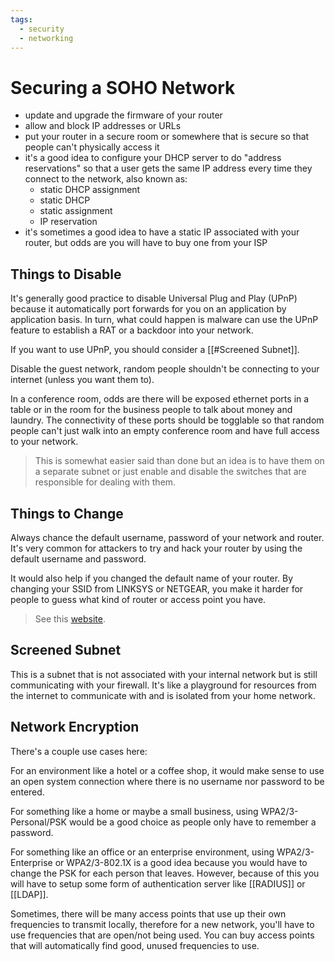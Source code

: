 ```yaml
---
tags:
  - security
  - networking
---
```

# Securing a SOHO Network

- update and upgrade the firmware of your router
- allow and block IP addresses or URLs
- put your router in a secure room or somewhere that is secure so that people can't physically access it
- it's a good idea to configure your DHCP server to do "address reservations" so that a user gets the same IP address every time they connect to the network, also known as:
    - static DHCP assignment
    - static DHCP
    - static assignment
    - IP reservation
- it's sometimes a good idea to have a static IP associated with your router, but odds are you will have to buy one from your ISP

## Things to Disable

It's generally good practice to disable Universal Plug and Play (UPnP) because it automatically port forwards for you on an application by application basis. In turn, what could happen is malware can use the UPnP feature to establish a RAT or a backdoor into your network.

If you want to use UPnP, you should consider a [[#Screened Subnet]].

Disable the guest network, random people shouldn't be connecting to your internet (unless you want them to).

In a conference room, odds are there will be exposed ethernet ports in a table or in the room for the business people to talk about money and laundry. The connectivity of these ports should be togglable so that random people can't just walk into an empty conference room and have full access to your network.

>This is somewhat easier said than done but an idea is to have them on a separate subnet or just enable and disable the switches that are responsible for dealing with them.

## Things to Change

Always chance the default username, password of your network and router. It's very common for attackers to try and hack your router by using the default username and password.

It would also help if you changed the default name of your router. By changing your SSID from LINKSYS or NETGEAR, you make it harder for people to guess what kind of router or access point you have.

>See this [website](https://www.routerpasswords.com).

## Screened Subnet

This is a subnet that is not associated with your internal network but is still communicating with your firewall. It's like a playground for resources from the internet to communicate with and is isolated from your home network.

## Network Encryption

There's a couple use cases here:

For an environment like a hotel or a coffee shop, it would make sense to use an open system connection where there is no username nor password to be entered.

For something like a home or maybe a small business, using WPA2/3-Personal/PSK would be a good choice as people only have to remember a password.

For something like an office or an enterprise environment, using WPA2/3-Enterprise or WPA2/3-802.1X is a good idea because you would have to change the PSK for each person that leaves. However, because of this you will have to setup some form of authentication server like [[RADIUS]] or [[LDAP]].

Sometimes, there will be many access points that use up their own frequencies to transmit locally, therefore for a new network, you'll have to use frequencies that are open/not being used. You can buy access points that will automatically find good, unused frequencies to use.
